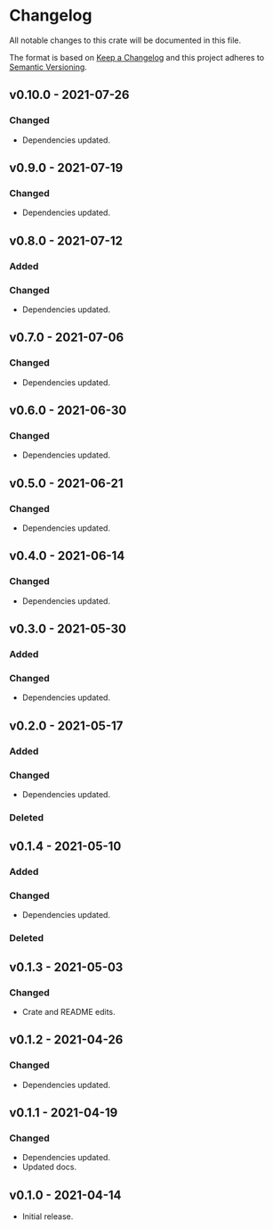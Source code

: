 # Changelog

All notable changes to this crate will be documented in this file.

The format is based on [Keep a Changelog](http://keepachangelog.com/en/1.0.0/)
and this project adheres to [Semantic Versioning](https://semver.org/spec/v2.0.0.html).

## v0.10.0 - 2021-07-26
### Changed
- Dependencies updated.

## v0.9.0 - 2021-07-19
### Changed
- Dependencies updated.

## v0.8.0 - 2021-07-12
### Added
### Changed
- Dependencies updated.

## v0.7.0 - 2021-07-06
### Changed
- Dependencies updated.

## v0.6.0 - 2021-06-30
### Changed
- Dependencies updated.

## v0.5.0 - 2021-06-21
### Changed
- Dependencies updated.

## v0.4.0 - 2021-06-14
### Changed
- Dependencies updated.

## v0.3.0 - 2021-05-30
### Added
### Changed
- Dependencies updated.

## v0.2.0 - 2021-05-17
### Added
### Changed
- Dependencies updated.
### Deleted

## v0.1.4 - 2021-05-10
### Added
### Changed
- Dependencies updated.
### Deleted

## v0.1.3 - 2021-05-03
### Changed
- Crate and README edits.

## v0.1.2 - 2021-04-26
### Changed
- Dependencies updated.

## v0.1.1 - 2021-04-19
### Changed
- Dependencies updated.
- Updated docs.

## v0.1.0 - 2021-04-14

- Initial release.

